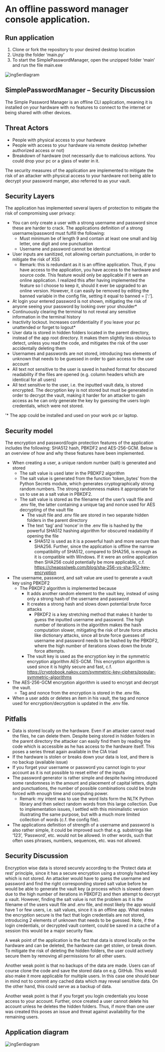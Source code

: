 <!---**An offline password manager console application.**

**Security model:**
My security model is designed to ensure the confidentiality, integrity, and availability (CIA triad) of the application and user data.
I have embedded multiple lower and higher level security layers to ensure CIA.


**Confidentiality (ensure data is kept secret or private)**
- terminal/console is continously cleared, ensuring sensitive information cannot be access by scrolling up the terminal
- when logging in your password is not revealed
- user data is stored in hidden folders 
- user data is stored in parent directory instead of root directory

**Integrity (data is trustworthy and free from tampering)**
- stored user data is hashed or encrypted
- validation of login credentials
- user inputs are sanitized, to mitigate XSS attacks
- exponentially increasing wait times for login, to mitigate e.g. dictionary attacks
- logout after inactivity

**Availability (app must be functioning as it should. Valid users must have access to only their data (principle of least privilege)**
- all points listed under Integrity, except for point one, are also layers of protection against a breach in availability


**CIA triad**
- confidentiality: prevention of loss of access to resources and data
- Integrity: prevention of unauthorized modification of data
- Availability: prevention of unauthorized disclosure of data

![ing5erdiagram](https://github.com/leaand01/simplePasswordManager/blob/master/readmeAppDiagram.drawio.png)
-->


# An offline password manager console application.


## Run application
1.	Clone or fork the repository to your desired desktop location
2.	Unzip the folder ‘main.py’
3.	To start the SimplePasswordManager, open the unzipped folder ‘main’ and run the file main.exe 

![ing5erdiagram](https://github.com/leaand01/simplePasswordManager/blob/master/app_screenshots.png)


## SimplePasswordManager – Security Discussion

The Simple Password Manager is an offline CLI application, meaning it is installed on your hardware with no features to connect to the internet or being shared with other devices. 


## Threat Actors

-	People with physical access to your hardware
-	People with access to your hardware via remote desktop (whether authorized access or not)
-	Breakdown of hardware (not necessarily due to malicious actions. You could drop your pc or a glass of water in it.

The security measures of the application are implemented to mitigate the risk of an attacker with physical access to your hardware not being able to decrypt your password manger, also referred to as your vault.


## Security Layers

The application has implemented several layers of protection to mitigate the risk of compromising user privacy:
- You can only create a user with a strong username and password since these are harder to crack. The applications definition of a strong username/password must fulfill the following:
  - Must minimum be of length 9 and contain at least one small and big letter, one digit and one punctuation
  - Username and password cannot be identical
-	User inputs are sanitized, not allowing certain punctuations, in order to mitigate the risk of XSS
    - Remark: this is redundant as it is an offline application. Thus, if you have access to the application, you have access to the hardware and source code. This feature would only be applicable if it were an online application. I realized this after having implemented the feature so I choose to keep it, should it ever be upgraded to an online version. However, it can easily be removed by editing the banned variable in the config file, setting it equal to banned = [‘:’].
-	At login your entered password is not shown, mitigating the risk of anyone seeing your password by looking over your shoulder*
-	Continuously clearing the terminal to not reveal any sensitive information in the terminal history
-	Inactivity lockout. Increases confidentiality if you leave your pc unattended or forget to logout*
-	User data is stored in hidden folders located in the parent directory, instead of the app root directory. It makes them slightly less obvious to detect, unless you read the code, and mitigates the risk of the user accidentally deleting them
-	Usernames and passwords are not stored, introducing two elements of unknown that needs to be guessed in order to gain access to the user account
-	All text not sensitive to the user is saved in hashed format for obscured readability if the files are opened (e.g. column headers which are identical for all users)
-	All text sensitive to the user, i.e. the inputted vault data, is stored encrypted. The decryption key is not stored but must be generated in order to decrypt the vault, making it harder for an attacker to gain access as he can only generate the key by guessing the users login credentials, which were not stored.

'* The app could be installed and used on your work pc or laptop.


## Security model

The encryption and password/login protection features of the application includes the following: SHA512 hash, PBKDF2 and AES-256-GCM. Below is an overview of how and why these features have been implemented.
-	When creating a user, a unique random number (salt) is generated and stored
    - The salt value is used later in the PBDKF2 algorithm
    - The salt value is generated from the function ‘token_bytes’ from the Python Secrets module, which generates cryptographically strong random numbers. The strong randomness makes it appropriate for us to use as a salt value in PBKDF2.
    - The salt value is stored as the filename of the user’s vault file and .env file, the latter containing a unique tag and nonce used for AES decrypting of the vault file
      - The vault file and .env file are stored in two separate hidden folders in the parent directory
      - The text ‘tag’ and ‘nonce’ in the .env file is hashed by the powerful SHA512 hashing algorithm for obscured readability if opening the file
        - SHA512 is used as it is a powerful hash and more secure than SHA256. Further, since the application is offline the narrow compatibility of SHA512, compared to SHA256, is enough as it is compatible with Windows. If it were an online application then SHA256 could potentially be more applicable, c.f. https://cheapsslweb.com/blog/sha-256-vs-sha-512-key-encryption
-	The username, password, and salt value are used to generate a vault key using PBKDF2
    - The PBKDF2 algorithm is implemented because
      - It adds another random element to the vault key, instead of using only a strong hash of the username and password
      - It creates a strong hash and slows down potential brute force attacks
        - PBKDF2 is a key stretching method that makes it harder to guess the inputted username and password. The high number of iterations in the algorithm makes the hash computation slower, mitigating the risk of brute force attacks like dictionary attacks, since all brute force guesses of username and password needs to be hashed by the PBKDF2, where the high number of iterations slows down the brute force attempts. 
      - The vault key is used as the encryption key in the symmetric encryption algorithm AES-GCM. This encryption algorithm is used since it is highly secure and fast, c.f. https://cryptobook.nakov.com/symmetric-key-ciphers/popular-symmetric-algorithms
-	The AES-256-GCM encryption algorithm is used to encrypt and decrypt the vault.
    - Tag and nonce from the encryption is stored in the .env file.
-	When a user adds or deletes an item in his vault, the tag and nonce used for encryption/decryption is updated in the .env file. 


## Pitfalls

-	Data is stored locally on the hardware. Even if an attacker cannot read the files, he can delete them. Despite being stored in hidden folders in the parent directory the attacker can easily find them by reading the code which is accessible as he has access to the hardware itself. This poses a series threat again available in the CIA triad
-	If the hardware is stolen or breaks down your data is lost, and there is no backup (available issue)
-	If you forget your username or password you cannot login to your account as it is not possible to reset either of the inputs
-	The password generator is rather simple and despite having introduced some randomness in the amount and placement of capital letters, digits and punctuations, the number of possible combinations could be brute forced with enough time and computing power.
    - Remark: my intent was to use the word lists form the NLTK Python library and then select random words from this large collection. Due to implementation issues, I settled with this minimalistic version illustrating the same purpose, but with a much more limited collection of words (c.f. the config file).
-	The applications definition of strength of a username and password is also rather simple, it could be improved such that e.g. substrings like ‘123’, ‘Password’, etc. would not be allowed. In other words, such that often uses phrases, numbers, sequences, etc. was not allowed.


## Security Discussion

Encryption wise data is stored securely according to the ‘Protect data at rest’ principle, since it has a secure encryption using a strongly hashed key which is not stored. An attacker would have to guess the username and password and find the right corresponding stored salt value before he would be able to generate the vault key (a process which is slowed down due to the high number of iterations in PBKDF2) and then attempt to decrypt a vault. However, finding the salt value is not the problem as it is the filename of the users vault file and .env file, and most likely the app would have 1 or few users, i.e. salt values, since it is an offline app.  What makes the encryption secure is the fact that login credentials are not stored, introducing 2 elements of unknown that needs to be guessed. Note, if the login credentials, or decrypted vault content, could be saved in a cache of a session this would be a major security flaw.

A weak point of the application is the fact that data is stored locally on the hardware and can be deleted, the hardware can get stolen, or break down. To mitigate the risk of deleting the hidden folders, the user could actively secure them by removing all permissions for all other users.

Another weak point is that no backups of the data are made. Users can of course clone the code and save the stored data on e.g. GitHub. This would also make it more applicable for multiple users. In this case one should bear in mind not to commit any cached data which may reveal sensitive data. On the other hand, this could serve as a backup of data.

Another weak point is that if you forget you login credentials you loose access to your account. Further, once created a user cannot delete his account unless he deletes the hidden folders. Thus, if more than one user was created this poses an issue and threat against availability for the remaining users.


## Application diagram
![ing5erdiagram](https://github.com/leaand01/simplePasswordManager/blob/master/new_appDiagram.drawio.png)


